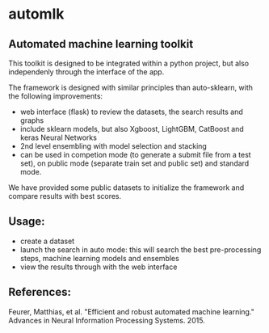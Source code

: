 # automlk
Automated machine learning toolkit
----------------------------------

This toolkit is designed to be integrated within a python project, but also independenly through the interface of the app.

The framework is designed with similar principles than auto-sklearn, with the following improvements:
- web interface (flask) to review the datasets, the search results and graphs
- include sklearn models, but also Xgboost, LightGBM, CatBoost and keras Neural Networks
- 2nd level ensembling with model selection and stacking
- can be used in competion mode (to generate a submit file from a test set), on public mode (separate train set and public set) and standard mode.

We have provided some public datasets to initialize the framework and compare results with best scores.

Usage:
-----
- create a dataset
- launch the search in auto mode: this will search the best pre-processing steps, machine learning models and ensembles
- view the results through with the web interface

References:
----------
Feurer, Matthias, et al. "Efficient and robust automated machine learning." Advances in Neural Information Processing Systems. 2015.

